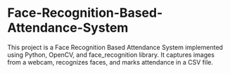 # Face-Recognition-Based-Attendance-System
This project is a Face Recognition Based Attendance System implemented using Python, OpenCV, and face_recognition library. It captures images from a webcam, recognizes faces, and marks attendance in a CSV file.
